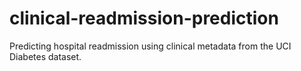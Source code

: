 # clinical-readmission-prediction
Predicting hospital readmission using clinical metadata from the UCI Diabetes dataset.
